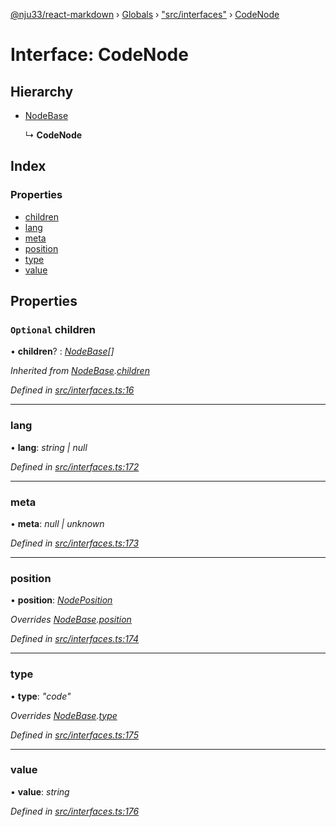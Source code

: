 [@nju33/react-markdown](../README.md) › [Globals](../globals.md) › ["src/interfaces"](../modules/_src_interfaces_.md) › [CodeNode](_src_interfaces_.codenode.md)

# Interface: CodeNode

## Hierarchy

* [NodeBase](_src_interfaces_.nodebase.md)

  ↳ **CodeNode**

## Index

### Properties

* [children](_src_interfaces_.codenode.md#optional-children)
* [lang](_src_interfaces_.codenode.md#lang)
* [meta](_src_interfaces_.codenode.md#meta)
* [position](_src_interfaces_.codenode.md#position)
* [type](_src_interfaces_.codenode.md#type)
* [value](_src_interfaces_.codenode.md#value)

## Properties

### `Optional` children

• **children**? : *[NodeBase](_src_interfaces_.nodebase.md)[]*

*Inherited from [NodeBase](_src_interfaces_.nodebase.md).[children](_src_interfaces_.nodebase.md#optional-children)*

*Defined in [src/interfaces.ts:16](https://github.com/nju33/react-markdown/blob/6bc1522/src/interfaces.ts#L16)*

___

###  lang

• **lang**: *string | null*

*Defined in [src/interfaces.ts:172](https://github.com/nju33/react-markdown/blob/6bc1522/src/interfaces.ts#L172)*

___

###  meta

• **meta**: *null | unknown*

*Defined in [src/interfaces.ts:173](https://github.com/nju33/react-markdown/blob/6bc1522/src/interfaces.ts#L173)*

___

###  position

• **position**: *[NodePosition](_src_interfaces_.nodeposition.md)*

*Overrides [NodeBase](_src_interfaces_.nodebase.md).[position](_src_interfaces_.nodebase.md#position)*

*Defined in [src/interfaces.ts:174](https://github.com/nju33/react-markdown/blob/6bc1522/src/interfaces.ts#L174)*

___

###  type

• **type**: *"code"*

*Overrides [NodeBase](_src_interfaces_.nodebase.md).[type](_src_interfaces_.nodebase.md#type)*

*Defined in [src/interfaces.ts:175](https://github.com/nju33/react-markdown/blob/6bc1522/src/interfaces.ts#L175)*

___

###  value

• **value**: *string*

*Defined in [src/interfaces.ts:176](https://github.com/nju33/react-markdown/blob/6bc1522/src/interfaces.ts#L176)*
